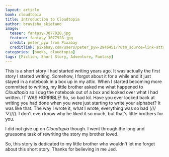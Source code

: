 ```yaml
---
layout: article
book: cloudtopia
title: Introduction to Cloudtopia
author: bravisha_skietano
image:
  teaser: fantasy-3077928.jpg
  feature: fantasy-3077928.jpg
  credit: peter_pyw from Pixabay
  creditlink: pixabay.com/users/peter_pyw-2946451/?utm_source=link-attribution&amp;utm_medium=referral&amp;utm_campaign=image&amp;utm_content=3077928
categories: [books, cloudtopia]
tags: [Fiction, Short Story, Adventure, Fantasy]
---
```


This is a short story I had started writing years ago. It was actually the first story I started writing. Somehow, I forgot about it for a while and it just stayed in a notebook in a box up in my attic. When I started becoming more committed to writing, my little brother asked me what happened to *Cloudtopia* so I dug the notebook out of a box and looked over what I had written. IT WAS HORRIBLE! So, so bad lol. Have you ever looked back at writing you had done when you were just starting to write your alphabet? It was like that. The way I wrote it, what I wrote, everything was so bad (///▽///). I don't even know why he liked it so much, but that's little brothers for you.

I did not give up on *Cloudtopia* though. I went through the long and gruesome task of rewriting the story my brother loved.

So, this story is dedicated to my little brother who wouldn't let me forget about this short story. Thanks for believing in me Jed.
